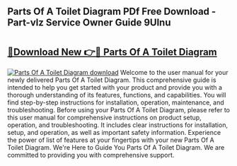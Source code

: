 ## Parts Of A Toilet Diagram PDf Free Download - Part-vlz Service Owner Guide 9Ulnu

# <h2><a href="http://dfkbay7.blite.top/?on=Parts+Of+A+Toilet+Diagram">🔗Download New 👉🔴 Parts Of A Toilet Diagram</a></h2>

[![Parts Of A Toilet Diagram download](https://i.imgur.com/lujVjoI.png)](http://dfkbay7.blite.top/?on=Parts+Of+A+Toilet+Diagram)
Welcome to the user manual for your newly delivered Parts Of A Toilet Diagram. This comprehensive guide is intended to help you get started with your product and provide you with a thorough understanding of its features, functions, and capabilities. You will find step-by-step instructions for installation, operation, maintenance, and troubleshooting. Before using your Parts Of A Toilet Diagram, please refer to this user manual for comprehensive instructions on product setup, operation, and troubleshooting. It includes clear instructions for installation, setup, and operation, as well as important safety information. Experience the power of list of features at your fingertips with your new Parts Of A Toilet Diagram. We're Here to Guide You Parts Of A Toilet Diagram. We are committed to providing you with comprehensive support.
